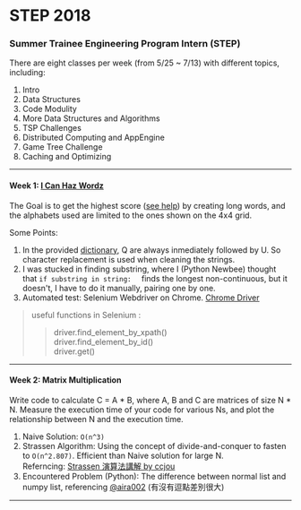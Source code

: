 # STEP 2018 

### Summer Trainee Engineering Program Intern (STEP)
There are eight classes per week (from 5/25 ~ 7/13) with different topics, including:  
1. Intro  
2. Data Structures  
3. Code Modulity  
4. More Data Structures and Algorithms  
5. TSP Challenges  
6. Distributed Computing and AppEngine  
7. Game Tree Challenge  
8. Caching and Optimizing  

************************************
#### Week 1: [I Can Haz Wordz](https://icanhazwordz.appspot.com/")
The Goal is to get the highest score ([see help](https://icanhazwordz.appspot.com/help)) by creating long words, and the alphabets used are limited to the ones shown on the 4x4 grid.  

Some Points:  
1. In the provided [dictionary](https://icanhazwordz.appspot.com/dictionary.words), Q are always inmediately followed by U. So character replacement is used when cleaning the strings.  
2. I was stucked in finding substring, where I (Python Newbee) thought that `` if substring in string:   `` finds the longest non-continuous, but it doesn't, I have to do it manually, pairing one by one.
3. Automated test: Selenium Webdriver on Chrome. [Chrome Driver](http://chromedriver.chromium.org/) 
> useful functions in Selenium :
> > driver.find\_element\_by\_xpath()  
> > driver.find\_element\_by\_id()  
> > driver.get()   

************************************
#### Week 2: Matrix Multiplication
Write code to calculate C = A * B, where A, B and C are matrices of size N * N. Measure the execution time of your code for various Ns, and plot the relationship between N and the execution time.


1. Naive Solution: `O(n^3)` 
2. Strassen Algorithm: Using the concept of divide-and-conquer to fasten to `O(n^2.807)`. Efficient than Naive solution for large N.  
	Referncing: [Strassen 演算法講解 by ccjou](https://ccjou.wordpress.com/2013/06/04/%E5%88%86%E6%B2%BB%E7%9F%A9%E9%99%A3%E4%B9%98%E6%B3%95%E2%94%80%E2%94%80strassen-%E6%BC%94%E7%AE%97%E6%B3%95/)   
3. Encountered Problem (Python): The difference between normal list and numpy list, referencing [@aira002](https://qiita.com/aira002/items/50f0b58f57eba1ca2183) (有沒有逗點差別很大)  

************************************
